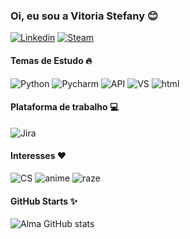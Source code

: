 ### Oi, eu sou a Vitoria Stefany 😊


[![Linkedin](https://img.shields.io/badge/LinkedIn-0077B5?style=for-the-badge&logo=linkedin&logoColor=white)](https://www.linkedin.com/in/vitoria-stefany-18a562197/)
[![Steam](https://img.shields.io/badge/Steam-000000?style=for-the-badge&logo=steam&logoColor=white)](https://steamcommunity.com/profiles/76561198852258524/)


#### Temas de Estudo 🔥
![Python](https://img.shields.io/badge/Python-FFD43B?style=for-the-badge&logo=python&logoColor=blue)
![Pycharm](https://img.shields.io/badge/PyCharm-000000.svg?&style=for-the-badge&logo=PyCharm&logoColor=white)
![API](https://img.shields.io/badge/fastapi-109989?style=for-the-badge&logo=FASTAPI&logoColor=white) 
![VS](    https://img.shields.io/badge/Visual_Studio_Code-0078D4?style=for-the-badge&logo=visual%20studio%20code&logoColor=white)
![html](https://img.shields.io/badge/HTML5-E34F26?style=for-the-badge&logo=html5&logoColor=white)

#### Plataforma de trabalho 💻
![Jira](https://img.shields.io/badge/Jira-0052CC?style=for-the-badge&logo=Jira&logoColor=white)

#### Interesses ❤️
![CS](https://img.shields.io/badge/Counter_Strike-000000?style=for-the-badge&logo=counter-strike&logoColor=white)
![anime](https://img.shields.io/badge/Crunchyroll-F47521?style=for-the-badge&logo=crunchyroll&logoColor=white)
![raze](https://img.shields.io/badge/razer%20laptop-44D62D?style=for-the-badge&logo=razer&logoColor=252525)

#### GitHub Starts ✨
![Alma GitHub stats](https://github-readme-stats.vercel.app/api?username=AlmaStefany&show_icons=true&theme=radical)





